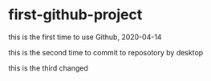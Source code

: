 # first-github-project

this is the first time to use Github, 2020-04-14

this is the second time to commit to reposotory by desktop

this is the third changed